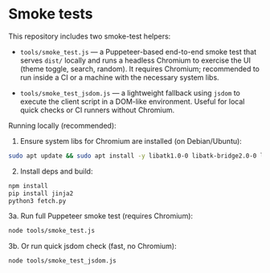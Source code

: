 Smoke tests
===========

This repository includes two smoke-test helpers:

- `tools/smoke_test.js` — a Puppeteer-based end-to-end smoke test that serves `dist/` locally and runs a headless Chromium to exercise the UI (theme toggle, search, random). It requires Chromium; recommended to run inside a CI or a machine with the necessary system libs.

- `tools/smoke_test_jsdom.js` — a lightweight fallback using `jsdom` to execute the client script in a DOM-like environment. Useful for local quick checks or CI runners without Chromium.

Running locally (recommended):

1. Ensure system libs for Chromium are installed (on Debian/Ubuntu):

```bash
sudo apt update && sudo apt install -y libatk1.0-0 libatk-bridge2.0-0 libcups2 libx11-xcb1 libxcomposite1 libxdamage1 libxrandr2 libgbm1 libasound2 libnss3 libxss1 libxtst6 libpangocairo-1.0-0 libpango-1.0-0 fonts-liberation libgtk-3-0 libdrm2 ca-certificates
```

2. Install deps and build:

```bash
npm install
pip install jinja2
python3 fetch.py
```

3a. Run full Puppeteer smoke test (requires Chromium):

```bash
node tools/smoke_test.js
```

3b. Or run quick jsdom check (fast, no Chromium):

```bash
node tools/smoke_test_jsdom.js
```
